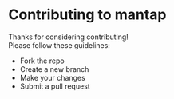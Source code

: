 # Contributing to mantap

Thanks for considering contributing!  
Please follow these guidelines:
- Fork the repo
- Create a new branch
- Make your changes
- Submit a pull request
